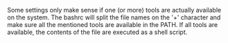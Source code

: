 Some settings only make sense if one (or more) tools are actually available on the system.
The bashrc will split the file names on the '+' character and make sure all the mentioned tools are available in the PATH.
If all tools are available, the contents of the file are executed as a shell script.
